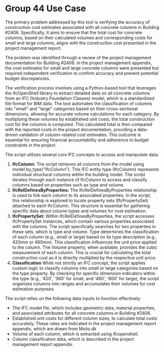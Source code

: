 # Group 44 Use Case

The primary problem addressed by this tool is verifying the accuracy of construction cost estimates associated with all concrete columns in Building #2406. Specifically, it aims to ensure that the total cost for concrete columns, based on their calculated volumes and corresponding costs for small and large columns, aligns with the construction cost presented in the project management report. 

The problem was identified through a review of the project management documentation for Building #2406. In the project management appendix, the cost estimates for small and large concrete columns were presented but required independent verification to confirm accuracy and prevent potential budget discrepancies.

The verification process involves using a Python-based tool that leverages the ifcOpenShell library to extract detailed data on all concrete columns from an IFC (Industry Foundation Classes) model, which is a standardized file format for BIM data. The tool automates the classification of columns into "small" and "large" categories based on their cross-sectional dimensions, allowing for accurate volume calculations for each category. By multiplying these volumes by established unit costs, the total construction cost for the columns is computed. This calculated total is then compared with the reported costs in the project documentation, providing a data-driven validation of column-related cost estimates. This outcome is essential for ensuring financial accountability and adherence to budget constraints in the project.




The script utilizes several core IFC concepts to access and manipulate data.
1. **IfcColumn:**
   The script retrieves all columns from the model using model.by_type("IfcColumn"). This IFC entity type (IfcColumn) represents individual structural columns within the building model. The script iterates through each instance of IfcColumn to access and classify columns based on properties such as type and volume.
2. **IfcRelDefinesByProperties:**
   The IfcRelDefinesByProperties relationship is used to link each column to its associated properties. In the script, this relationship is explored to locate property sets (IfcPropertySet) attached to each IfcColumn. This structure is essential for gathering specific data about column types and volumes for cost estimation.
3. **IfcPropertySet:**
   Within IfcRelDefinesByProperties, the script accesses IfcPropertySet instances, which contain various properties associated with the columns. The script specifically searches for two properties in these sets, which is type and volume.
   Type determines the classification of each column (e.g., small or large) based on its type description (e.g., 420mm or 480mm). This classification influences the unit price applied to the column.
   The Volume property, when available, provides the cubic measurement of each column. This is crucial for calculating the total construction cost as it is directly multiplied by the respective unit price.
5. **Classification**
   While not strictly an IFC concept, the script applies custom logic to classify columns into small or large categories based on the type property. By checking for specific dimension indicators within the type (e.g., '420', '360' for small, and '480', '600' for large), the script organizes columns into ranges and accumulates their volumes for cost estimation purposes.




The script relies on the following data inputs to function effectively:
- The IFC model file, which includes geometric data, material properties, and associated attributes for all concrete columns in Building #2406.
- Established unit costs for different column sizes, to calculate total costs accurately. These rates are indicated in the project management report appendix, which are drawn from Molio.dk
- Volume of each column, which is extracted using ifcopenshell.
- Column classification data, which is described in the project management report appendix.











